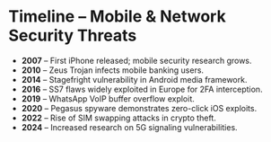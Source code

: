 # Timeline – Mobile & Network Security Threats

- **2007** – First iPhone released; mobile security research grows.  
- **2010** – Zeus Trojan infects mobile banking users.  
- **2014** – Stagefright vulnerability in Android media framework.  
- **2016** – SS7 flaws widely exploited in Europe for 2FA interception.  
- **2019** – WhatsApp VoIP buffer overflow exploit.  
- **2020** – Pegasus spyware demonstrates zero-click iOS exploits.  
- **2022** – Rise of SIM swapping attacks in crypto theft.  
- **2024** – Increased research on 5G signaling vulnerabilities.  
